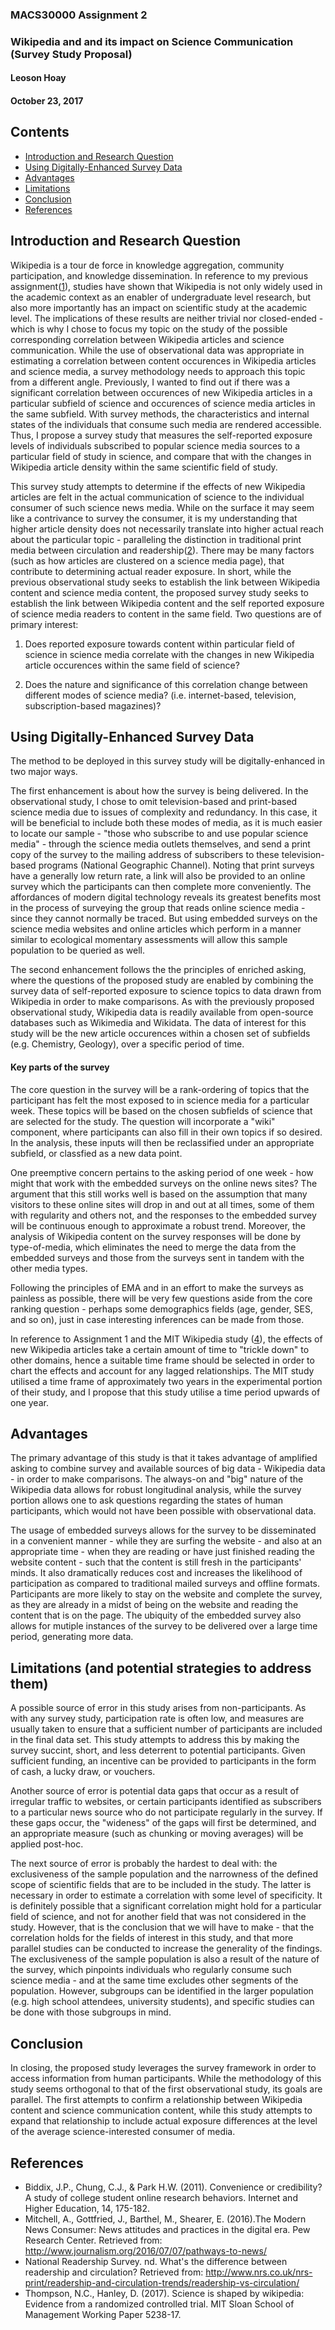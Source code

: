 ### MACS30000 Assignment 2
### Wikipedia and and its impact on Science Communication (Survey Study Proposal)
#### Leoson Hoay
#### October 23, 2017


## Contents
* [Introduction and Research Question](#introduction)
* [Using Digitally-Enhanced Survey Data](#data)
* [Advantages](#advantages)
* [Limitations](#limitations)
* [Conclusion](#conclusion)
* [References](#references)



## <a name = "introduction"></a>Introduction and Research Question 
Wikipedia is a tour de force in knowledge aggregation, community participation, and knowledge dissemination. In reference to my previous assignment([1]), studies have shown that Wikipedia is not only widely used in the academic context as an enabler of undergraduate level research, but also more importantly has an impact on scientific study at the academic level. The implications of these results are neither trivial nor closed-ended - which is why I chose to focus my topic on the study of the possible corresponding correlation between Wikipedia articles and science communication. While the use of observational data was appropriate in estimating a correlation between content occurences in Wikipedia articles and science media, a survey methodology needs to approach this topic from a different angle. Previously, I wanted to find out if there was a significant correlation between occurences of new Wikipedia articles in a particular subfield of science and occurences of science media articles in the same subfield. With survey methods, the characteristics and internal states of the individuals that consume such media are rendered accessible. Thus, I propose a survey study that measures the self-reported exposure levels of individuals subscribed to popular science media sources to a particular field of study in science, and compare that with the changes in Wikipedia article density within the same scientific field of study.

This survey study attempts to determine if the effects of new Wikipedia articles are felt in the actual communication of science to the individual consumer of such science news media. While on the surface it may seem like a contrivance to survey the consumer, it is my understanding that higher article density does not necessarily translate into higher actual reach about the particular topic - paralleling the distinction in traditional print media between circulation and readership([2]). There may be many factors (such as how articles are clustered on a science media page), that contribute to determining actual reader exposure. In short, while the previous observational study seeks to establish the link between Wikipedia content and science media content, the proposed survey study seeks to establish the link between Wikipedia content and the self reported exposure of science media readers to content in the same field. Two questions are of primary interest:

1) Does reported exposure towards content within particular field of science in science media correlate with the changes in new Wikipedia article occurences within the same field of science?

2) Does the nature and significance of this correlation change between different modes of science media? (i.e. internet-based, television, subscription-based magazines)?
 

## <a name = "data"></a>Using Digitally-Enhanced Survey Data
The method to be deployed in this survey study will be digitally-enhanced in two major ways. 

The first enhancement is about how the survey is being delivered. In the observational study, I chose to omit television-based and print-based science media due to issues of complexity and redundancy. In this case, it will be beneficial to include both these modes of media, as it is much easier to locate our sample - "those who subscribe to and use popular science media" - through the science media outlets themselves, and send a print copy of the survey to the mailing address of subscribers to these television-based programs (National Geographic Channel). Noting that print surveys have a generally low return rate, a link will also be provided to an online survey which the participants can then complete more conveniently. The affordances of modern digital technology reveals its greatest benefits most in the process of surveying the group that reads online science media - since they cannot normally be traced. But using embedded surveys on the science media websites and online articles which perform in a manner similar to ecological momentary assessments will allow this sample population to be queried as well. 

The second enhancement follows the the principles of enriched asking, where the questions of the proposed study are enabled by combining the survey data of self-reported exposure to science topics to data drawn from Wikipedia in order to make comparisons. As with the previously proposed observational study, Wikipedia data is readily available from open-source databases such as Wikimedia and Wikidata. The data of interest for this study will be the new article occurences within a chosen set of subfields (e.g. Chemistry, Geology), over a specific period of time. 

#### Key parts of the survey
The core question in the survey will be a rank-ordering of topics that the participant has felt the most exposed to in science media for a particular week. These topics will be based on the chosen subfields of science that are selected for the study. The question will incorporate a "wiki" component, where participants can also fill in their own topics if so desired. In the analysis, these inputs will then be reclassified under an appropriate subfield, or classfied as a new data point.

One preemptive concern pertains to the asking period of one week - how might that work with the embedded surveys on the online news sites? The argument that this still works well is based on the assumption that many visitors to these online sites will drop in and out at all times, some of them with regularity and others not, and the responses to the embedded survey will be continuous enough to approximate a robust trend. Moreover, the analysis of Wikipedia content on the survey responses will be done by type-of-media, which eliminates the need to merge the data from the embedded surveys and those from the surveys sent in tandem with the other media types. 

Following the principles of EMA and in an effort to make the surveys as painless as possible, there will be very few questions aside from the core ranking question - perhaps some demographics fields (age, gender, SES, and so on), just in case interesting inferences can be made from those.  

In reference to Assignment 1 and the MIT Wikipedia study ([4]), the effects of new Wikipedia articles take a certain amount of time to "trickle down" to other domains, hence a suitable time frame should be selected in order to chart the effects and account for any lagged relationships. The MIT study utilised a time frame of approximately two years in the experimental portion of their study, and I propose that this study utilise a time period upwards of one year.


## <a name = "advantages"></a>Advantages 
The primary advantage of this study is that it takes advantage of amplified asking to combine survey and available sources of big data - Wikipedia data - in order to make comparisons. The always-on and "big" nature of the Wikipedia data allows for robust longitudinal analysis, while the survey portion allows one to ask questions regarding the states of human participants, which would not have been possible with observational data. 

The usage of embedded surveys allows for the survey to be disseminated in a convenient manner - while they are surfing the website - and also at an appropriate time - when they are reading or have just finished reading the website content - such that the content is still fresh in the participants' minds. It also dramatically reduces cost and increases the likelihood of participation as compared to traditional mailed surveys and offline formats. Participants are more likely to stay on the website and complete the survey, as they are already in a midst of being on the website and reading the content that is on the page. The ubiquity of the embedded survey also allows for mutiple instances of the survey to be delivered over a large time period, generating more data.


## <a name = "limitations"></a>Limitations (and potential strategies to address them) 
A possible source of error in this study arises from non-participants. As with any survey study, participation rate is often low, and measures are usually taken to ensure that a sufficient number of participants are included in the final data set. This study attempts to address this by making the survey succint, short, and less deterrent to potential participants. Given sufficient funding, an incentive can be provided to participants in the form of cash, a lucky draw, or vouchers.

Another source of error is potential data gaps that occur as a result of irregular traffic to websites, or certain participants identified as subscribers to a particular news source who do not participate regularly in the survey. If these gaps occur, the "wideness" of the gaps will first be determined, and an appropriate measure (such as chunking or moving averages) will be applied post-hoc.

The next source of error is probably the hardest to deal with: the exclusiveness of the sample population and the narrowness of the defined scope of scientific fields that are to be included in the study. The latter is necessary in order to estimate a correlation with some level of specificity. It is definitely possible that a significant correlation might hold for a particular field of science, and not for another field that was not considered in the study. However, that is the conclusion that we will have to make - that the correlation holds for the fields of interest in this study, and that more parallel studies can be conducted to increase the generality of the findings. The exclusiveness of the sample population is also a result of the nature of the survey, which pinpoints individuals who regularly consume such science media - and at the same time excludes other segments of the population. However, subgroups can be identified in the larger population (e.g. high school attendees, university students), and specific studies can be done with those subgroups in mind.


## <a name = "conclusion"></a>Conclusion 
In closing, the proposed study leverages the survey framework in order to access information from human participants. While the methodology of this study seems orthogonal to that of the first observational study, its goals are parallel. The first attempts to confirm a relationship between Wikipedia content and science communication content, while this study attempts to expand that relationship to include actual exposure differences at the level of the average science-interested consumer of media.


## <a name = "references"></a>References 

- Biddix, J.P., Chung, C.J., & Park H.W. (2011). Convenience or credibility? A study of college student online research behaviors. Internet and Higher Education, 14, 175-182.
- Mitchell, A., Gottfried, J., Barthel, M., Shearer, E. (2016).The Modern News Consumer: News attitudes and practices in the digital era. Pew Research Center. Retrieved from: http://www.journalism.org/2016/07/07/pathways-to-news/
- National Readership Survey. nd. What's the difference between readership and circulation? Retrieved from: http://www.nrs.co.uk/nrs-print/readership-and-circulation-trends/readership-vs-circulation/
- Thompson, N.C., Hanley, D. (2017). Science is shaped by wikipedia: Evidence from a randomized controlled trial. MIT Sloan School of Management Working Paper 5238-17.




[1]: persp-analysis/students/hoay_leoson/Assignment_1.md
[2]: http://www.nrs.co.uk/nrs-print/readership-and-circulation-trends/readership-vs-circulation/
[3]: https://www.researchgate.net/publication/222036119_Convenience_or_credibility_A_study_of_college_student_research_behaviors
[4]: http://www.nature.com/news/wikipedia-shapes-language-in-science-papers-1.22656
[5]: http://www.journalism.org/2016/07/07/pathways-to-news/


